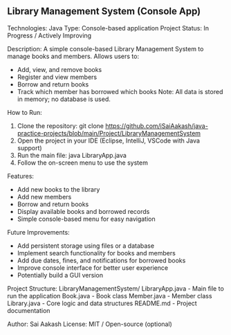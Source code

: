 Library Management System (Console App)
---------------------------------------
Technologies: Java
Type: Console-based application
Project Status: In Progress / Actively Improving

Description:
A simple console-based Library Management System to manage books and members.
Allows users to:
  - Add, view, and remove books
  - Register and view members
  - Borrow and return books
  - Track which member has borrowed which books
Note: All data is stored in memory; no database is used.

How to Run:
  1. Clone the repository:
       git clone https://github.com/iSaiAakash/java-practice-projects/blob/main/Project/LibraryManagementSystem
  2. Open the project in your IDE (Eclipse, IntelliJ, VSCode with Java support)
  3. Run the main file:
       java LibraryApp.java
  4. Follow the on-screen menu to use the system

Features:
  - Add new books to the library
  - Add new members
  - Borrow and return books
  - Display available books and borrowed records
  - Simple console-based menu for easy navigation

Future Improvements:
  - Add persistent storage using files or a database
  - Implement search functionality for books and members
  - Add due dates, fines, and notifications for borrowed books
  - Improve console interface for better user experience
  - Potentially build a GUI version

Project Structure:
  LibraryManagementSystem/
    LibraryApp.java   - Main file to run the application
    Book.java         - Book class
    Member.java       - Member class
    Library.java      - Core logic and data structures
    README.md         - Project documentation

Author: Sai Aakash
License: MIT / Open-source (optional)
